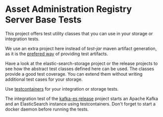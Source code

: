 # Asset Administration Registry Server Base Tests

This project offers test utility classes that you can use in your storage or integration tests.

We use an extra project here instead of *test-jar* maven artifact generation, as it is the [prefered way](https://maven.apache.org/plugins/maven-jar-plugin/examples/create-test-jar.html) of providing test artifacts.

Have a look at the elastic-search-storage project or the release projects to see how the abstract test classes defined here can be used. The classes provide a good test coverage. You can extend them without writing additional test cases for your storage.

Use [testcontainers](https://www.testcontainers.org/) for your integration or storage tests. 

The integration test of the [kafka-es release](../aas-registry-service-release-kafka-es/) project starts an Apache Kafka and an ElasticSearch instance using testcontainers. Don't forget to start a docker daemon before running the tests.



